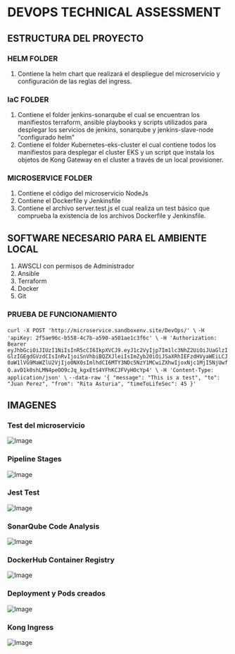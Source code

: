 # DEVOPS TECHNICAL ASSESSMENT

## ESTRUCTURA DEL PROYECTO
### HELM FOLDER
1. Contiene la helm chart que realizará el despliegue del microservicio y configuración de las reglas del ingress.

### IaC FOLDER
1. Contiene el folder jenkins-sonarqube el cual se encuentran los manifiestos terraform, ansible playbooks y scripts utilizados para desplegar los servicios de jenkins, sonarqube y jenkins-slave-node "configurado helm"
2. Contiene el folder Kubernetes-eks-cluster el cual contiene todos los manifiestos para desplegar el cluster EKS y un script que instala los objetos de Kong Gateway en el cluster a través de un local provisioner.

### MICROSERVICE FOLDER
1. Contiene el código del microservicio NodeJs
2. Contiene el Dockerfile y Jenkinsfile
3. Contiene el archivo server.test.js el cual realiza un test básico que comprueba la existencia de los archivos Dockerfile y Jenkinsfile.

## SOFTWARE NECESARIO PARA EL AMBIENTE LOCAL
1. AWSCLI con permisos de Administrador
2. Ansible
3. Terraform
4. Docker
5. Git

### PRUEBA DE FUNCIONAMIENTO

`curl -X POST 'http://microservice.sandboxenv.site/DevOps/' \`
`-H 'apiKey: 2f5ae96c-b558-4c7b-a590-a501ae1c3f6c' \`
`-H 'Authorization: Bearer eyJhbGciOiJIUzI1NiIsInR5cCI6IkpXVCJ9.eyJ1c2VyIjp7Im1lc3NhZ2UiOiJUaGlzIGlzIGEgdGVzdCIsInRvIjoiSnVhbiBQZXJleiIsImZyb20iOiJSaXRhIEFzdHVyaWEiLCJ0aW1lVG9MaWZlU2VjIjo0NX0sImlhdCI6MTY3NDc5NzY1MCwiZXhwIjoxNjc1MjI5NjUwfQ.avD1k0shLMN4peOO9cJq_kgxEtS4YFhKCJFVyHOcYp4' \`
`-H 'Content-Type: application/json' \`
`--data-raw '{
    "message": "This is a test",
    "to": "Juan Perez",
    "from": "Rita Asturia",
    "timeToLifeSec": 45
}'`


## IMAGENES

### Test del microservicio
![Image](https://devopstest-imagenes-fm.s3.amazonaws.com/Screen+Shot+2023-01-27+at+00.14.11.png "Test del microservicio")


### Pipeline Stages
![Image](https://devopstest-imagenes-fm.s3.amazonaws.com/Screen+Shot+2023-01-26+at+23.59.00.png "Pipeline Stages")

### Jest Test
![Image](https://devopstest-imagenes-fm.s3.amazonaws.com/Screen+Shot+2023-01-26+at+23.59.23.png "Jest Test")

### SonarQube Code Analysis
![Image](https://devopstest-imagenes-fm.s3.amazonaws.com/Screen+Shot+2023-01-27+at+00.01.02.png "Sonarqube Code Analysis")

### DockerHub Container Registry
![Image](https://devopstest-imagenes-fm.s3.amazonaws.com/Screen+Shot+2023-01-27+at+00.01.57.png "DockerHub Container Registry")

### Deployment y Pods creados
![Image](https://devopstest-imagenes-fm.s3.amazonaws.com/Screen+Shot+2023-01-27+at+00.03.00.png "DockerHub Container Registry")

### Kong Ingress 
![Image](https://devopstest-imagenes-fm.s3.amazonaws.com/Screen+Shot+2023-01-27+at+00.03.23.png "DockerHub Container Registry")